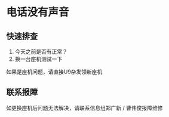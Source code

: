 # 电话没有声音

## 快速排查
1. 今天之前是否有正常？
2. 换一台座机测试一下

如果是座机问题，请直接U9杂发领新座机

## 联系报障
如更换座机后问题无法解决，请联系信息组郑广新 / 曹伟俊报障维修